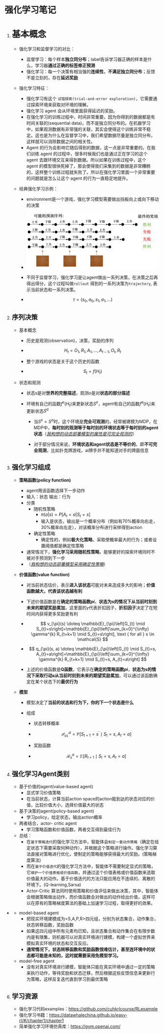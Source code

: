 # 强化学习笔记

1. # 基本概念

   - 强化学习和监督学习的对比：

     - 监督学习：每个样本**独立同分布**；label告诉学习器正确的样本是什么，学习器**通过正确的标签修正预测**
     - 强化学习：每一个决策有相当强的**连续性**，**不满足独立同分布**；反馈不是立刻的，存在**延迟奖励**

   - 强化学习特征：

     - 强化学习有这个 `试错探索(trial-and-error exploration)`，它需要通过探索环境来获取对环境的理解。
     - 强化学习 agent 会从环境里面获得延迟的奖励。
     - 在强化学习的训练过程中，时间非常重要。因为你得到的数据都是有时间关联的(sequential data)，而不是独立同分布的。在机器学习中，如果观测数据有非常强的关联，其实会使得这个训练非常不稳定。这也是为什么在监督学习中，我们希望数据尽量是独立同分布，这样就可以消除数据之间的相关性。
     - Agent 的行为会影响它随后得到的数据，这一点是非常重要的。在我们训练 agent 的过程中，很多时候我们也是通过正在学习的这个 agent 去跟环境交互来得到数据。所以如果在训练过程中，这个 agent 的模型很快死掉了，那会使得我们采集到的数据是非常糟糕的，这样整个训练过程就失败了。所以在强化学习里面一个非常重要的问题就是怎么让这个 agent 的行为一直稳定地提升。

   - 经典强化学习示例：

     - environment是一个游戏，强化学习模型需要做出挡板向上或向下移动的决策

     - <img src="./rl_example.png" alt="主流的强化学习算法分类" style="zoom: 50%;" />

     - 不同于监督学习，强化学习是让agent做出一系列决策，在决策之后再得出得分，这个过程叫做`rollout` 得到的一系列决策为`trajectory`, 表示当前状态和一系列决策。

     - $$
       \tau=\left(s_{0}, a_{0}, s_{1}, a_{1}, \ldots\right)
       $$

3. ## 序列决策

   - 基本概念

     - 历史是观测(observation)，决策，奖励的序列

     - $$
       H_{t}=O_{1}, R_{1}, A_{1}, \ldots, A_{t-1}, O_{t}, R_{t}
       $$

     - 整个游戏的状态是关于这个历史的函数

     - $$
       S_{t}=f\left(H_{t}\right)
       $$

   - 状态和观测

     - 状态s是对**世界的完整描述**，观测o是对**状态的部分描述**

     - 环境有自己的函数$f^e(H_t)$来更新状态$S^e$，agent有自己的函数$f^a(H_t)$来更新状态$S^a$

       - 当$S^e=S^a$时，这个环境是**完全可观测**的，经常被建模为MDP，在MDP中，**每时刻的观测等于每时刻的环境状态等于每时刻的agent状态**（*<u>我构想的动态部署模型的属性是可完全观测的</u>*）

       - 对于部分情况来说，**环境状态和agent状态是不等价的**，即**不可完全观测**，比如扑克牌游戏，ai牌手并不能知道对手的牌面信息

4. ## 强化学习组成

   - **策略函数(policy function)**

     - agent用该函数选择下一步动作
     - 输入：状态    输出：行为
     - 分类
       - 随机性策略 
         - $\pi(a | s)=P\left[A_{t}=a | S_{t}=s\right]$
         - 输入是状态，输出是一个概率分布（例如有70%概率向右走，30%概率向左走），对该概率分布进行采样得到action
       - 确定性策略
         - 确定性的，例如**极大化策略**，采取使概率最大的行为；或者设置阈值都是确定性策略
     - 通常情况下，**强化学习采用随机性策略**，能够更好的探索环境同时不被对手预测到下一步
     - （*<u>我构想的动态部署模型采用确定性策略</u>*）

   - **价值函数(value function)**

     - 对当前状态估价，表示**进入该状态**可能对未来造成多大的影响；**价值函数越大，代表该状态越有利**

     - 下述价值函数是在**确定的策略函数$pi$**，**状态为s的情况下从当前时刻到未来的期望奖励累加**，这里面的$\gamma$代表折扣因子，**折扣因子**决定了在短时间内获得更多奖励更有利

     - $$
       v_{\pi}(s) \doteq \mathbb{E}_{\pi}\left[G_{t} \mid S_{t}=s\right]=\mathbb{E}_{\pi}\left[\sum_{k=0}^{\infty} \gamma^{k} R_{t+k+1} \mid S_{t}=s\right], \text { for all } s \in \mathcal{S}
       $$

     - $$
       q_{\pi}(s, a) \doteq \mathbb{E}_{\pi}\left[G_{t} \mid S_{t}=s, A_{t}=a\right]=\mathbb{E}_{\pi}\left[\sum_{k=0}^{\infty} \gamma^{k} R_{t+k+1} \mid S_{t}=s, A_{t}=a\right]
       $$

     - 上述的价值函数是**Q函数**，它表示在**确定的策略函数$pi$**，**状态为s的情况下采取行动a从当前时刻到未来的期望奖励累加**，可以通过该函数确定在某个状态下的**最优行为**

   - **模型**

     - 模型决定了**当前的状态和行为下，你的下一个状态是什么**

     - 组成

       - 状态转移概率

       - $$
         \mathcal{P}_{s s^{\prime}}^{a}=\mathbb{P}\left[S_{t+1}=s^{\prime} \mid S_{t}=s, A_{t}=a\right]
         $$

       - 奖励函数

       - $$
         \mathcal{R}_{s}^{a}=\mathbb{E}\left[R_{t+1} \mid S_{t}=s, A_{t}=a\right]
         $$

5. ## 强化学习Agent类别

   - 基于价值的agent(value-based agent)
     - 显式学习价值策略
     - 在当前状态，计算当前action space的action能到达的状态对应的价值，比较价值大小，选择价值最大的状态
   - 基于决策的agent(policy-based agent)
     - 学习policy，给定状态，输出action概率
   - 两者结合，actor- critic agent
     - 学习策略函数和价值函数，两者交互得到最佳行为
   - 总结：
     - 在`基于策略迭代`的强化学习方法中，智能体会`制定一套动作策略`（确定在给定状态下需要采取何种动作），并根据这个策略进行操作。强化学习算法直接对策略进行优化，使制定的策略能够获得最大的奖励。(策略梯度算法)
     - 而在`基于价值迭代`的强化学习方法中，智能体不需要制定显式的策略，它`维护一个价值表格或价值函数`，并通过这个价值表格或价值函数来选取价值最大的动作。基于价值迭代的方法只能应用在不连续的、离散的环境下。(Q-learning,Sarsa)
     -  Actor-Critic 算法同时使用策略和价值评估来做出决策，其中，智能体会根据策略做出动作，而价值函数会对做出的动作给出价值，这样可以在原有的策略梯度算法的基础上加速学习过程，取得更好的效果。



- 
  - model-based agent
    - 把现实环境建模成为<S,A,P,R>四元组，分别为状态集合，动作集合，状态转移函数，奖励函数
    - 如果这四元组中所有元素均已知，且状态集合和动作集合在有限步数内是有限集，则机器可以对真实环境进行建模，构建一个虚拟世界来模拟真实环境的状态和交互反应。
    - **通常情况下，状态转移函数和奖励函数很难估计，甚至连环境中的状态都可能是未知的，这时就需要采用免模型学习。**
  - model-free agent
    - 没有对真实环境进行建模，智能体只能在真实环境中通过一定的策略来执行动作，等待奖励和状态迁移，然后根据这些反馈信息来更新行为策略，这样反复迭代直到学习到最优策略

6. ## 学习资源

   - 强化学习代码examples：https://github.com/cuhkrlcourse/RLexample
   - 强化学习书籍：https://datawhalechina.github.io/easy-rl/#/chapter1/chapter1
   - 简单强化学习环境仿真库：https://gym.openai.com/
